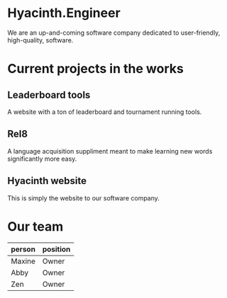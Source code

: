 # Hyacinth.Engineer

We are an up-and-coming software company dedicated to user-friendly, high-quality, software.

# Current projects in the works

## Leaderboard tools
A website with a ton of leaderboard and tournament running tools.

## Rel8
A language acquisition suppliment meant to make learning new words significantly more easy.

## Hyacinth website
This is simply the website to our software company.

# Our team
|person| position|
|------|----------|
|Maxine| Owner    |
|Abby  | Owner    |
|Zen   | Owner    |
